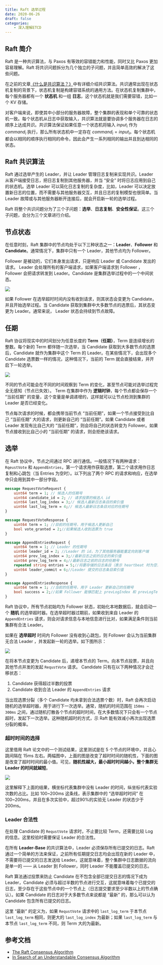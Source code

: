 ```yaml
---
title: Raft 选举过程
date: 2020-06-26
draft: false
categories: 
    - 深入理解ETCD
---
```


## Raft 简介

Raft 是一种共识算法，与 Paxos 有等效的容错能力和性能，同时又比 Paxos 更加容易理解。Raft 将共识问题拆分为几个独立的子问题，并且简单高效的解决了这些问题。

在之前的文章[《什么是共识算法？》](https://hadyang.github.io/2020/05/consensus/)中有详细介绍共识算法。共识通常出现在状态机复制的背景下，状态机复制是构建容错系统的通用方法。在状态机复制集群中，每个服务器都有一个 **状态机** 和一组 **日志**，这个状态机就是我们需要容错，比如一个 KV 存储。

对客户端来说，即使其中小部分的服务器故障，整个集群的表现和单个可靠的状态机一致。每个状态机从日志中获取输入，共识算法就是要协调多个服务器在日志的顺序上达成共识。共识算法保证如果任意一个状态机将输入 $input_i$ 作为 $command_i$ 执行，那么所有状态机中一定存在 $command_i=input_i$。每个状态机都会以相同的顺序执行相同的命令，因此会产生一系列相同的输出并且到达相同的状态。


## Raft 共识算法

Raft 通过选举产生的 Leader，并让 Leader 管理日志复制来实现共识。Leader 从客户端接受日志，把日志复制到其他服务器，并当 “安全” 时将日志应用到自己的状态机。选举 Leader 可以简化日志复制的复杂度，比如，Leader 可以决定放置新日志的位置，而不需要与其他服务器交互，并且日志的复制模型也很简单。当 Leader 故障或与其他服务器断开连接后，就会开启新一轮的选举过程。

Raft 将整个共识问题分为了三个子问题：**选举**、**日志复制**、**安全性保证**。这三个子问题，会分为三个文章进行介绍。


## 节点状态

在任意时刻，Raft 集群中的节点均处于以下三种状态之一：**Leader**、**Follower** 和 **Candidate**。通常情况下，集群中只有一个 Leader，其他节点均为 Follower。

Follower 是被动的，它们本身发出请求，只是响应 Leader 或 Candidate 发出的请求。 Leader 会处理所有的客户端请求，如果客户端请求到 Follower ，Follower 会把请求转发到 Leader。Candidate 是集群选举过程中的一个中间状态。

![](assists/state_transition.png)

如果 Follower 在选举超时时间内没有收到请求，则其状态会变更为 Candidate，并且开始选举过程。当 Candidate 获取到集群中大多数节点的选票后，其状态变更为 Leader。通常来说， Leader 状态会持续到节点故障。

## 任期

Raft 协议将现实中的时间划分为任意长度的 **Term（任期）**，Term 是连续增长的整数。每个新的 Term 都伴随一次选举，当 Candidate 获取到大多数节点的选票后，Candidate 就作为集群中这个 Term 的 Leader。在某些情况下，会出现多个 Candidate 选票数一样的情况，这种情况下，当前的 Term 就会直接结束，并开启下一轮选举。

![](assists/term.png)

不同的节点可能会在不同的时间观察到 Term 的变化，甚至节点可能对选举过程完全无感知（节点已失效）。 Term 在集群中作为 **逻辑时钟**，每个节点都会保存一个 “当前任期” 的变量，这个变量是单调递增的，这样就可以让节点检测到集群的 Leader 是否已经变化。

节点每次请求的时候，都会携带当前节点 “当前任期”，如果一个节点接受到比自己 “当前任期” 大的请求，则更新自己的 “当前任期”。如果 Candidate 或者 Leader 发现有比自己大的 “当前任期”，则会将自己的状态转变为 Follower。如果节点接收到比自己小的 “当前任期” 的请求，则会拒绝该请求。


## 选举

在 Raft 协议中，节点之间通过 RPC 进行通信。一般情况下有两种请求： `RqeustVote` 和 `AppendEntries`，第一个请求用作获取选票，第二个请求用作日志复制和心跳包（当 Entries 为空时）。以下列出了两个 RPC 的请求和响应，在选举中只会用到其中一部分字段。

```protobuf
message RequestVoteRequest {
    uint64 term = 1; // 候选人的任期号
    uint64 candidate_id = 2; //	请求投票的候选人 id
    uint64 last_log_index = 3;// 候选人最新日志条目的索引值
    uint64 last_log_term = 4;//	候选人最新日志条目对应的任期号
}

message RequestVoteResponse {
    uint64 term = 1; //目前的任期号，用于候选人更新自己
    bool vote_granted = 2;//如果候选人收到选票为 true
}
```

```protobuf
message AppendEntriesRequest {
    uint64 term = 1; // Leader 的任期号
    uint64 leader_id = 2; //Leader 的 id，为了其他服务器能重定向到客户端
    uint64 prev_log_index = 3;//最新日志之前的日志的索引值
    uint64 prev_log_term = 4;//最新日志之前的日志的任期号
    repeated string entries = 5;//将要存储的日志条目（表示 heartbeat 时为空，有时会为了效率发送超过一条）
    uint64 leader_commit = 6;//Leader 提交的日志条目索引值
}

message AppendEntriesResponse {
    uint64 term = 1; //当前的任期号，用于 Leader 更新自己的任期号
    bool success = 2;//如果 Follower 能够匹配上 prevLogIndex 和 prevLogTerm 的日志时为真
}
```

Raft 协议中，所有节点初始均为 Follower 状态，初始化本地数据后，就会启动一个 **随机** 的选举超时器。在选举超时器过期前，如果收到来自 Leader 的 `AppendEntries` 请求，则会对请求信息与本地信息进行比对，如果满足条件则当前集群有合法 Leader。

如果在 **选举超时** 时间内 Follower 没有收到心跳包，则 Follower 会认为当前集群无合法 Leader ，并发起新一轮的选举。如下图所示：

![](assists/election.png)

在将本节点变更为 Candidate 后，递增本节点的 Term。向本节点投票，并且向其他节点并发的发起 `RequstVote` 请求。 Candidate 只有在以下两种情况才会迁移状态：

1. Candidate 获得超过半数的投票
2. Candidate 收到合法 Leader 的 `AppendEntries` 请求

当出现选票分裂（多个 Candidate 均未拿到合法选票个数）时，Raft 会再次启动随机的选举超时器，用于进行下一次选举。通常，随机的时间范围在 `150ms ~ 300ms` 之间，通过随机打散各个节点的超时时间，在大多数情况下只会有一个节点超时，发起下一次选举。这种随机超时的方式，示 Raft 能有效减小再次出现选票分裂的概率。


### 超时时间的选择

这里借用 Raft 论文中的一个测试结果，这里测试是在 5 个节点的环境中，并且心跳间隔在 15ms 左右。两幅图中，上面的图是改变了超时时间的随机性，下面的图是改变了超时时间的最小值。可见，**随机性越大，最小超时时间越小，整个集群无 Leader 的时间就越短**。

![](assists/election_timeout_random.png)

这里解释下上面的结果，横坐标代表集群中没有 Leader 的时间，纵坐标代表实验次数的占比。比如 100~200ms 这条线，表示集群中的 “选举超时时间” 在100~200ms，并且在多次实验中，超过90%的实验无 Leader 的状态少于 200ms。


### Leader 合法性

在处理 Candidate 的 `RequstVote` 请求时，不止要比较 Term，还需要比较 Log 的信息。这里校验时需要保证 Leader 的合法性。

在所有 **Leader-Base** 的共识算法中，Leader 必须保存所有已提交的日志。Raft 通过一个简单的方法来保证，之前所有任期提交日志均会出现在新的 Leader 中，不需要将已提交的日志发送给 Leader。这就意味着，整个集群中日志数据的流向是单一的 —— 从 Leader 到 Follower，同时 Leader 不能覆盖已提交的日志。

Raft 算法通过投票来防止 Candidate 在不包含全部已提交日志的情况下成为 Leader，Candidate 必须与超过半数的节点进行交互，这就意味着每个已提交的日志，至少存在于这些节点中的一个节点上（日志提交要求至少半数以上的节点确认）。如果 Candidate 的日志对于大多数节点来说都是 “最新” 的，那么可以认为 Candidate 包含所有已提交的日志。

这里 “最新” 的定义为，如果 `RequstVote` 请求中的 `last_log_term` 于本节点 `last_log_term` 相同，则更大的 `last_log_index` 为最新；如果 `last_log_term` 与本节点 `last_log_term` 不同，则 Term 大的为最新。




## 参考文档

- [The Raft Consensus Algorithm](https://raft.github.io/)
- [In Search of an Understandable Consensus Algorithm](https://raft.github.io/raft.pdf)